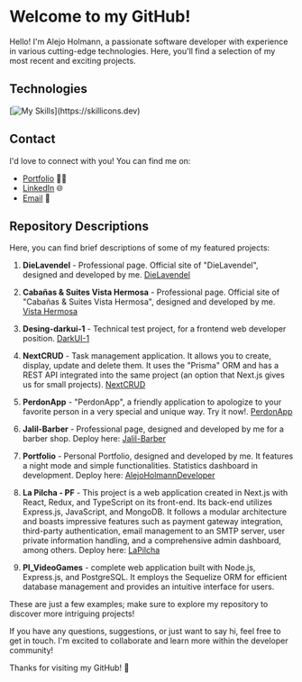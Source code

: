 # Welcome to my GitHub!

Hello! I'm Alejo Holmann, a passionate software developer with experience in various cutting-edge technologies. Here, you'll find a selection of my most recent and exciting projects.

## Technologies

[![My Skills](https://skillicons.dev/icons?i=js,html,css,react,redux,git,nodejs,express,sequelize,postgres,mongodb,tailwind,ts,)](https://skillicons.dev)
<!-- 
![HTML](https://via.placeholder.com/50x50/FF5733/000000?text=HTML) ![CSS](https://via.placeholder.com/50x50/F8961E/000000?text=CSS) ![JavaScript](https://via.placeholder.com/50x50/7CB342/000000?text=JavaScript) ![React](https://via.placeholder.com/50x50/03A9F4/000000?text=React) ![Redux](https://via.placeholder.com/50x50/9C27B0/000000?text=Redux) ![Git](https://via.placeholder.com/50x50/795548/000000?text=Git) ![Node.js](https://via.placeholder.com/50x50/689F38/000000?text=Node.js) ![Express.js](https://via.placeholder.com/50x50/009688/000000?text=Express.js) ![Sequelize](https://via.placeholder.com/50x50/8E24AA/000000?text=Sequelize) ![PostgreSQL](https://via.placeholder.com/50x50/607D8B/000000?text=PostgreSQL)
-->

## Contact

I'd love to connect with you! You can find me on:

- [Portfolio](https://alejoholmann-developer.vercel.app/) 👨‍💻
- [LinkedIn](https://www.linkedin.com/in/alejo-holmann-a51262221/) 🌐
- [Email](mailto:alejoholmann99@gmail.com) 📧

## Repository Descriptions

Here, you can find brief descriptions of some of my featured projects:


1. **DieLavendel** -  Professional page. Official site of "DieLavendel", designed and developed by me. [DieLavendel](http://dielavendel.com/)

2. **Cabañas & Suites Vista Hermosa** -  Professional page. Official site of "Cabañas & Suites Vista Hermosa", designed and developed by me. [Vista Hermosa](https://www.xn--cabaasvistahermosa-q0b.com/)

2. **Desing-darkui-1** -  Technical test project, for a frontend web developer position. [DarkUI-1](https://desing-darkui-1.vercel.app/)

2. **NextCRUD** -  Task management application. It allows you to create, display, update and delete them. It uses the "Prisma" ORM and has a REST API integrated into the same project (an option that Next.js gives us for small projects). [NextCRUD](https://nextjs-prisma-crud-nbds3ylg8-alejo-s-projects.vercel.app/)

2. **PerdonApp** -  "PerdonApp", a friendly application to apologize to your favorite person in a very special and unique way. Try it now!. [PerdonApp](https://perdonapp.vercel.app/)

2. **Jalil-Barber** -  Professional page, designed and developed by me for a barber shop. Deploy here: [Jalil-Barber](https://jalil-barber.vercel.app/)

2. **Portfolio** -  Personal Portfolio, designed and developed by me. It features a night mode and simple functionalities. Statistics dashboard in development. Deploy here: [AlejoHolmannDeveloper](https://alejoholmann-developer.vercel.app/)

1. **La Pilcha - PF** - This project is a web application created in Next.js with React, Redux, and TypeScript on its front-end. Its back-end utilizes Express.js, JavaScript, and MongoDB. It follows a modular architecture and boasts impressive features such as payment gateway integration, third-party authentication, email management to an SMTP server, user private information handling, and a comprehensive admin dashboard, among others. Deploy here: [LaPilcha](https://pf-la-pilcha.vercel.app/)

2. **PI_VideoGames** -  complete web application built with Node.js, Express.js, and PostgreSQL. It employs the Sequelize ORM for efficient database management and provides an intuitive interface for users.

These are just a few examples; make sure to explore my repository to discover more intriguing projects!

If you have any questions, suggestions, or just want to say hi, feel free to get in touch. I'm excited to collaborate and learn more within the developer community!

Thanks for visiting my GitHub! 👋


<!--
![Logo de tu proyecto](https://via.placeholder.com/200x200/000000/FFFFFF?text=Logo)
**AIHolmann/AIHolmann** is a ✨ _special_ ✨ repository because its `README.md` (this file) appears on your GitHub profile.

Here are some ideas to get you started:

- 🔭 I’m currently working on ...
- 🌱 I’m currently learning ...
- 👯 I’m looking to collaborate on ...
- 🤔 I’m looking for help with ...
- 💬 Ask me about ...
- 📫 How to reach me: ...
- 😄 Pronouns: ...
- ⚡ Fun fact: ...



Bienvenidos a mi GitHub
¡Hola! Soy Alejo Holmann, un apasionado desarrollador de software con experiencia en varias tecnologías de vanguardia. Aquí encontrarás una selección de mis proyectos más recientes y emocionantes.

Tecnologías utilizadas
My Skills

Contacto
¡Me encantaría conectarme contigo! Puedes encontrarme en:

LinkedIn 🌐
Email 📧
Descripción de repositorios
Aquí puedes encontrar una breve descripción de algunos de mis proyectos destacados:

La Pilcha - PF - Este proyecto es un ejemplo de una aplicación web creada en Next.js con React, Redux y Typescript en su front-end. Y Express.js, Javascript y MongoDB en su back-end. Utiliza una arquitectura modular y cuenta con características impresionantes tales como implementación de pasarela de pago, autenticación de terceros, gestión de emails a un servidor SMTP, informacion privada del usuario y un amplio admin-dashboard entre otras caracteríasticas. Deploy aqui: LaPilcha

PI_VideoGames - Una aplicación web completa creada con Node.js, Express.js y PostgreSQL. Utiliza el ORM Sequelize para una gestión eficiente de la base de datos y ofrece una interfaz intuitiva para los usuarios.

Estos son solo algunos ejemplos, ¡asegúrate de explorar mi repositorio para descubrir más proyectos interesantes!

Si tienes alguna pregunta, sugerencia o simplemente quieres decir hola, no dudes en contactarme. ¡Estoy emocionado de colaborar y aprender más junto a la comunidad de desarrolladores!

¡Gracias por visitar mi GitHub! 👋
-->
